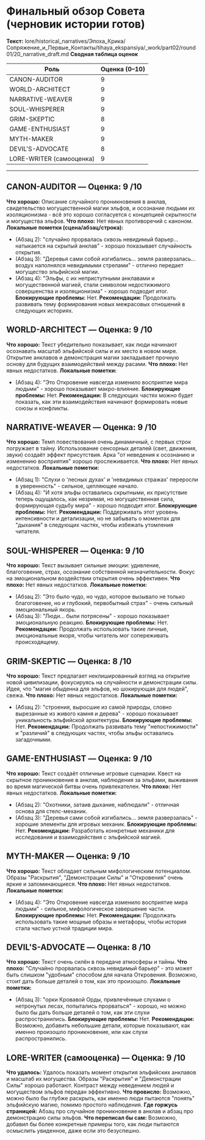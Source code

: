 # Финальный обзор Совета (черновик истории готов)

**Текст:** lore/historical_narratives/Эпоха_Крика/Сопряжение_и_Первые_Контакты/tihaya_ekspansiya/_work/part02/round01/20_narrative_draft.md
**Сводная таблица оценок**

| Роль              | Оценка (0–10) |
|-------------------|---------------|
| CANON-AUDITOR     | 9             |
| WORLD-ARCHITECT   | 9             |
| NARRATIVE-WEAVER  | 9             |
| SOUL-WHISPERER    | 9             |
| GRIM-SKEPTIC      | 8             |
| GAME-ENTHUSIAST   | 9             |
| MYTH-MAKER        | 9             |
| DEVIL'S-ADVOCATE  | 8             |
| LORE-WRITER (самооценка) | 9             |

---

## CANON-AUDITOR — Оценка: 9 /10
**Что хорошо:** Описание случайного проникновения в анклав, свидетельство могущественной магии эльфов, и осознание людьми их изоляционизма - всё это хорошо согласуется с концепцией скрытности и могущества эльфов.
**Что плохо:** Нет явных противоречий с каноном.
**Локальные пометки (сцена/абзац/строка):**  
- (Абзац 2): "случайно прорвалась сквозь невидимый барьер... натыкается на скрытый анклав" - хорошо показывает случайность открытия.
- (Абзац 3): "Деревья сами собой изгибались... земля разверзалась... воздух наполнялся невидимыми стрелами" - отлично передает могущество эльфийской магии.
- (Абзац 4): "Эльфы, с их неприступными анклавами и могущественной магией, стали символом недостижимого совершенства и изоляционизма" - хорошо подводит итог.
**Блокирующие проблемы:** Нет.
**Рекомендации:** Продолжать развивать тему формирования новых межрасовых отношений в следующих историях.

## WORLD-ARCHITECT — Оценка: 9 /10
**Что хорошо:** Текст убедительно показывает, как люди начинают осознавать масштаб эльфийской силы и их место в новом мире. Открытие анклавов и демонстрация магии закладывает прочную основу для будущих взаимодействий между расами.
**Что плохо:** Нет явных недостатков.
**Локальные пометки:**  
- (Абзац 4): "Это Откровение навсегда изменило восприятие мира людьми" - хорошо показывает макро-влияние.
**Блокирующие проблемы:** Нет.
**Рекомендации:** В следующих частях можно будет показать, как эти взаимодействия начинают формировать новые союзы и конфликты.

## NARRATIVE-WEAVER — Оценка: 9 /10
**Что хорошо:** Темп повествования очень динамичный, с первых строк погружает в тайну. Использование сенсорных деталей (свет, движения, звуки) создаёт эффект присутствия. Арка "от неведения к осознанию и изменению восприятия" хорошо прослеживается.
**Что плохо:** Нет явных недостатков.
**Локальные пометки:**  
- (Абзац 1): "Слухи о 'лесных духах' и 'невидимых стражах' переросли в уверенность" - сильное, цепляющее начало.
- (Абзац 4): "И хотя эльфы оставались скрытными, их присутствие теперь ощущалось, как незримая, но могущественная сила, формирующая судьбу мира" - хорошо подводит итог.
**Блокирующие проблемы:** Нет.
**Рекомендации:** Поддерживать этот уровень интенсивности и детализации, но не забывать о моментах для "дыхания" в следующих частях, чтобы избежать утомления читателя.

## SOUL-WHISPERER — Оценка: 9 /10
**Что хорошо:** Текст вызывает сильные эмоции: удивление, благоговение, страх, осознание собственной незначительности. Фокус на эмоциональном воздействии открытия очень эффективен.
**Что плохо:** Нет явных недостатков.
**Локальные пометки:**  
- (Абзац 2): "Это было чудо, но чудо, которое вызывало не только благоговение, но и глубокий, первобытный страх" - очень сильный эмоциональный якорь.
- (Абзац 3): "Люди... были потрясены" - хорошо показывает эмоциональную реакцию.
**Блокирующие проблемы:** Нет.
**Рекомендации:** Продолжать использовать такие личные, эмоциональные якоря, чтобы читатель мог сопереживать происходящему.

## GRIM-SKEPTIC — Оценка: 8 /10
**Что хорошо:** Текст предлагает неклишированный взгляд на открытие новой цивилизации, фокусируясь на случайности и демонстрации силы. Идея, что "магия обыденна для эльфов, но шокирующая для людей", свежа.
**Что плохо:** Нет явных недостатков.
**Локальные пометки:**  
- (Абзац 2): "строения, выросшие из самой природы, словно вырезанные из живого камня и дерева" - хорошо показывает уникальность эльфийской архитектуры.
**Блокирующие проблемы:** Нет.
**Рекомендации:** Продолжать развивать тему "непостижимости" и "различий" в следующих частях, чтобы эльфы оставались загадочными.

## GAME-ENTHUSIAST — Оценка: 9 /10
**Что хорошо:** Текст создаёт отличные игровые сценарии. Квест на скрытное проникновение в анклав, наблюдения за эльфами, выживания во время магической битвы очень привлекателен.
**Что плохо:** Нет явных недостатков.
**Локальные пометки:**  
- (Абзац 2): "Охотники, затаив дыхание, наблюдали" - отличная основа для стелс-механик.
- (Абзац 3): "Деревья сами собой изгибались... земля разверзалась" - хорошие элементы для игровых механик.
**Блокирующие проблемы:** Нет.
**Рекомендации:** Разработать конкретные механики для исследования и взаимодействия с эльфийской магией.

## MYTH-MAKER — Оценка: 9 /10
**Что хорошо:** Текст обладает сильным мифологическим потенциалом. Образы "Раскрытия", "Демонстрации Силы" и "Откровения" очень яркие и запоминающиеся.
**Что плохо:** Нет явных недостатков.
**Локальные пометки:**  
- (Абзац 4): "Это Откровение навсегда изменило восприятие мира людьми" - сильное, мифологическое завершение части.
**Блокирующие проблемы:** Нет.
**Рекомендации:** Продолжать использовать такие мощные образы и метафоры, чтобы история стала частью устной традиции мира.

## DEVIL'S-ADVOCATE — Оценка: 8 /10
**Что хорошо:** Текст очень силён в передаче атмосферы и тайны.
**Что плохо:** "Случайно прорвалась сквозь невидимый барьер" - это может быть слишком "удобным" способом для начала Откровения. Возможно, стоит дать больше деталей о том, как это произошло.
**Локальные пометки:**  
- (Абзац 3): "орки Кровавой Орды, привлечённые слухами о нетронутых лесах, попытались прорваться" - хорошо, но можно было бы дать больше деталей о том, как эти слухи распространились.
**Блокирующие проблемы:** Нет.
**Рекомендации:** Возможно, добавить небольшие детали, которые показывают, как именно произошло проникновение, или как слухи распространились.

## LORE-WRITER (самооценка) — Оценка: 9 /10
**Что удалось:** Удалось показать момент открытия эльфийских анклавов и масштаб их могущества. Образы "Раскрытия" и "Демонстрации Силы" хорошо работают. Контраст между неведением людей и могуществом эльфов передан эффективно.
**Что провисло:** Возможно, можно было бы глубже раскрыть, как именно люди пытаются "понять" эльфийскую магию, помимо простого наблюдения.
**Где горжусь страницей:** Абзац про случайное проникновение в анклав и абзац про демонстрацию силы эльфов.
**Что переписал бы сам:** Возможно, добавил бы более конкретные примеры того, как люди пытаются осмыслить увиденное, даже если это безуспешно.
